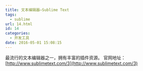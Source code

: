 ```yaml
---
title: 文本编辑器—Sublime Text
tags:
  - sublime
url: 14.html
id: 14
categories:
  - 开发工具
date: 2016-05-01 15:08:15
---
```


最流行的文本编辑器之一，拥有丰富的插件资源。 官网地址：[http://www.sublimetext.com/3](http://www.sublimetext.com/3)
